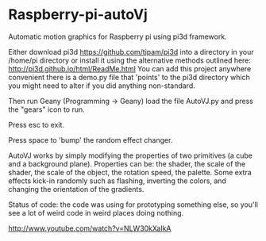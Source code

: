 Raspberry-pi-autoVj
===================

Automatic motion graphics for Raspberry pi using pi3d framework.

Either download pi3d https://github.com/tipam/pi3d into a directory in your
/home/pi directory or install it using the alternative methods outlined
here: http://pi3d.github.io/html/ReadMe.html You can add this project anywhere
convenient there is a demo.py file that 'points' to the pi3d directory
which you might need to alter if you did anything non-standard.

Then run Geany (Programming -> Geany) load the file  AutoVJ.py and press the
"gears" icon to run.

Press esc to exit.

Press space to 'bump' the random effect changer.

AutoVJ works by simply modifying the properties of two primitives (a cube
and a background plane). Properties can be: the shader, the scale of the
shader, the scale of the object, the rotation speed, the palette. Some
extra effects kick-in randomly such as flashing, inverting the colors,
and changing the orientation of the gradients.

Status of code: the code was using for prototyping something else, so you'll
see a lot of weird code in weird places doing nothing.

http://www.youtube.com/watch?v=NLW30kXaIkA

